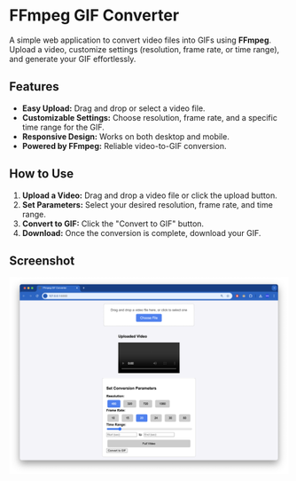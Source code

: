# FFmpeg GIF Converter

A simple web application to convert video files into GIFs using **FFmpeg**. Upload a video, customize settings (resolution, frame rate, or time range), and generate your GIF effortlessly.

## Features

- **Easy Upload:** Drag and drop or select a video file.
- **Customizable Settings:** Choose resolution, frame rate, and a specific time range for the GIF.
- **Responsive Design:** Works on both desktop and mobile.
- **Powered by FFmpeg:** Reliable video-to-GIF conversion.

## How to Use

1. **Upload a Video:** Drag and drop a video file or click the upload button.
2. **Set Parameters:** Select your desired resolution, frame rate, and time range.
3. **Convert to GIF:** Click the "Convert to GIF" button.
4. **Download:** Once the conversion is complete, download your GIF.

## Screenshot

![Project Screenshot](screenshot.png)

